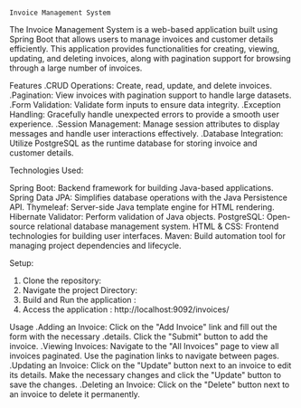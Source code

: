                                                                     Invoice Management System
The Invoice Management System is a web-based application built using Spring Boot that allows users to manage invoices and customer details efficiently. This application provides functionalities for creating, viewing, updating, and deleting invoices, along with pagination support for browsing through a large number of invoices.

Features
.CRUD Operations: Create, read, update, and delete invoices.
.Pagination: View invoices with pagination support to handle large datasets.
.Form Validation: Validate form inputs to ensure data integrity.
.Exception Handling: Gracefully handle unexpected errors to provide a smooth user experience.
.Session Management: Manage session attributes to display messages and handle user interactions effectively.
.Database Integration: Utilize PostgreSQL as the runtime database for storing invoice and customer details.

Technologies Used:

Spring Boot: Backend framework for building Java-based applications.
Spring Data JPA: Simplifies database operations with the Java Persistence API.
Thymeleaf: Server-side Java template engine for HTML rendering.
Hibernate Validator: Perform validation of Java objects.
PostgreSQL: Open-source relational database management system.
HTML & CSS: Frontend technologies for building user interfaces.
Maven: Build automation tool for managing project dependencies and lifecycle.

Setup:
1.	Clone the repository: 
2.	Navigate the project Directory:
3.	Build and Run the application :
4.	Access the application : http://localhost:9092/invoices/

Usage
.Adding an Invoice: Click on the "Add Invoice" link and fill out the form with the necessary .details. Click the "Submit" button to add the invoice.
.Viewing Invoices: Navigate to the "All Invoices" page to view all invoices paginated. Use the pagination links to navigate between pages.
.Updating an Invoice: Click on the "Update" button next to an invoice to edit its details. Make the necessary changes and click the "Update" button to save the changes.
.Deleting an Invoice: Click on the "Delete" button next to an invoice to delete it permanently.
